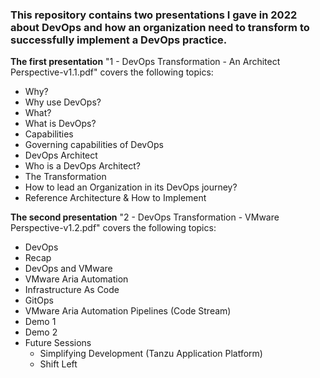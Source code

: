 ### This repository contains two presentations I gave in 2022 about DevOps and how an organization need to transform to successfully implement a DevOps practice.

**The first presentation** "1 - DevOps Transformation - An Architect Perspective-v1.1.pdf" covers the following topics:
- Why?
- Why use DevOps?
- What?
- What is DevOps?
- Capabilities
- Governing capabilities of DevOps
- DevOps Architect
- Who is a DevOps Architect?
- The Transformation
- How to lead an Organization in its DevOps journey?
- Reference Architecture & How to Implement

**The second presentation** "2 - DevOps Transformation - VMware Perspective-v1.2.pdf" covers the following topics:

- DevOps
- Recap
- DevOps and VMware
- VMware Aria Automation
- Infrastructure As Code
- GitOps
- VMware Aria Automation Pipelines (Code Stream)
- Demo 1
- Demo 2
- Future Sessions
  - Simplifying Development (Tanzu Application Platform)
  - Shift Left




